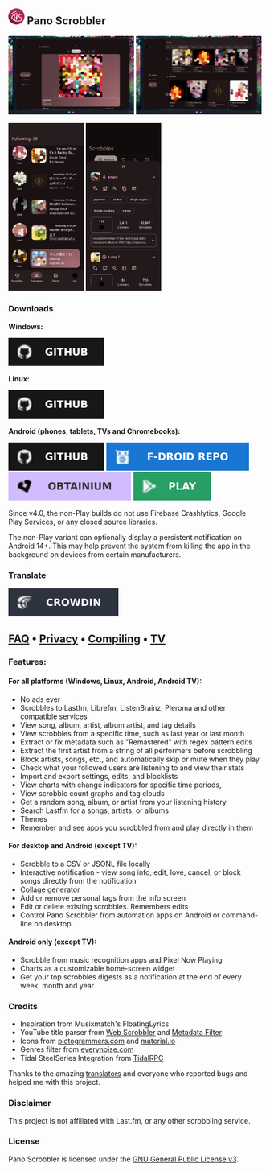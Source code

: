 ## <img src="composeApp/src/commonMain/composeResources/drawable/ic_launcher_with_bg.svg" alt="app icon" width="32"/> Pano Scrobbler

[play-store]: img/play-store.svg
[play-store-link]: https://play.google.com/store/apps/details?id=com.arn.scrobble
[github]: img/github.svg
[github-link]: https://github.com/kawaiiDango/pano-scrobbler/releases
[obtainium]: img/obtainium.svg
[obtainium-link]: https://apps.obtainium.imranr.dev/redirect?r=obtainium://add/https://github.com/kawaiiDango/pano-scrobbler
[fdroid]: img/fdroid.svg
[fdroid-link]: https://kawaiidango.github.io/pano-scrobbler/fdroid/repo?fingerprint=9954ECAB27F9FCE8290AC75A33F3DFE9FE5F6F5B8E6F33AD7F98307AC4D487BA
[ko-fi]: img/ko-fi.svg
[ko-fi-link]: https://ko-fi.com/kawaiiDango
[crowdin]: img/crowdin.svg
[crowdin-link]: https://crowdin.com/project/pscrobbler

<img src="screenshots/scrobbles-desktop.jpg" alt="scrobbles screen" width="250"/> <img src="screenshots/charts-desktop.jpg" alt="charts screen" width="250"/>

<img src="screenshots/friends-mobile.jpg" alt="friends screen" width="150"/> <img src="screenshots/details-mobile.jpg" alt="details screen" width="150"/>

### Downloads

**Windows:**

[![github][github]](https://github.com/kawaiiDango/pano-scrobbler/releases/latest/download/pano-scrobbler-windows-x64.exe)

**Linux:**

[![github][github]](https://github.com/kawaiiDango/pano-scrobbler/releases/latest/download/pano-scrobbler-linux-x64.AppImage)

**Android (phones, tablets, TVs and Chromebooks):**

[![github][github]][github-link] [![fdroid][fdroid]][fdroid-link] [![obtainium][obtainium]][obtainium-link] [![play-store][play-store]][play-store-link]

Since v4.0, the non-Play builds do not use Firebase Crashlytics, Google Play Services, or any closed source libraries.

The non-Play variant can optionally display a persistent notification on Android 14+.
This may help prevent the system from killing the app in the background on devices from certain manufacturers.


### Translate

[![translate][crowdin]][crowdin-link]

## [FAQ](faq.md) • [Privacy](privacy-policy.md) • [Compiling](instructions.md) • [TV](tv.md)

### Features:

#### For all platforms (Windows, Linux, Android, Android TV):

- No ads ever
- Scrobbles to Lastfm, Librefm, ListenBrainz, Pleroma and other compatible services
- View song, album, artist, album artist, and tag details
- View scrobbles from a specific time, such as last year or last month
- Extract or fix metadata such as "Remastered" with regex pattern edits
- Extract the first artist from a string of all performers before scrobbling
- Block artists, songs, etc., and automatically skip or mute when they play
- Check what your followed users are listening to and view their stats
- Import and export settings, edits, and blocklists
- View charts with change indicators for specific time periods,
- View scrobble count graphs and tag clouds
- Get a random song, album, or artist from your listening history
- Search Lastfm for a songs, artists, or albums
- Themes
- Remember and see apps you scrobbled from and play directly in them

#### For desktop and Android (except TV):
- Scrobble to a CSV or JSONL file locally
- Interactive notification - view song info, edit, love, cancel, or block songs directly from the
  notification
- Collage generator
- Add or remove personal tags from the info screen
- Edit or delete existing scrobbles. Remembers edits
- Control Pano Scrobbler from automation apps on Android or command-line on desktop

#### Android only (except TV):
- Scrobble from music recognition apps and Pixel Now Playing
- Charts as a customizable home-screen widget
- Get your top scrobbles digests as a notification at the end of every week, month and year

### Credits

- Inspiration from Musixmatch's FloatingLyrics
- YouTube title parser from [Web Scrobbler](https://github.com/web-scrobbler/web-scrobbler) and [Metadata Filter](https://github.com/web-scrobbler/metadata-filter)
- Icons from [pictogrammers.com](https://pictogrammers.com) and [material.io](https://material.io)
- Genres filter from [everynoise.com](https://everynoise.com)
- Tidal SteelSeries Integration from [TidalRPC](https://github.com/BitesizedLion/TidalRPC)

Thanks to the amazing [translators](composeApp/src/commonMain/composeResources/files/crowdin_members.txt) and everyone who
reported bugs and helped me with this project.

### Disclaimer

This project is not affiliated with Last.fm, or any other scrobbling service.

### License

Pano Scrobbler is licensed under the [GNU General Public License v3](http://www.gnu.org/copyleft/gpl.html).

